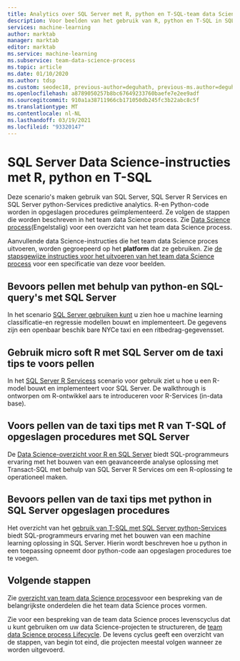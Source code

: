 ```yaml
---
title: Analytics over SQL Server met R, python en T-SQL-team data Science process
description: Voor beelden van het gebruik van R, python en T-SQL in SQL Server om predictive analytics uit te voeren.
services: machine-learning
author: marktab
manager: marktab
editor: marktab
ms.service: machine-learning
ms.subservice: team-data-science-process
ms.topic: article
ms.date: 01/10/2020
ms.author: tdsp
ms.custom: seodec18, previous-author=deguhath, previous-ms.author=deguhath
ms.openlocfilehash: a8789050257b8bc67649233760baefe7e2ee9adf
ms.sourcegitcommit: 910a1a38711966cb171050db245fc3b22abc8c5f
ms.translationtype: MT
ms.contentlocale: nl-NL
ms.lasthandoff: 03/19/2021
ms.locfileid: "93320147"
---
```

# <a name="sql-server-data-science-walkthroughs-using-r-python-and-t-sql"></a>SQL Server Data Science-instructies met R, python en T-SQL

Deze scenario's maken gebruik van SQL Server, SQL Server R Services en SQL Server python-Services predictive analytics. R-en Python-code worden in opgeslagen procedures geïmplementeerd. Ze volgen de stappen die worden beschreven in het team data Science process. Zie [Data Science process](overview.md)(Engelstalig) voor een overzicht van het team data Science process. 

Aanvullende data Science-instructies die het team data Science proces uitvoeren, worden gegroepeerd op het **platform** dat ze gebruiken. Zie [de stapsgewijze instructies voor het uitvoeren van het team data Science process](walkthroughs.md) voor een specificatie van deze voor beelden.


## <a name="predict-taxi-tips-using-python-and-sql-queries-with-sql-server"></a>Bevoors pellen met behulp van python-en SQL-query's met SQL Server 

In het scenario [SQL Server gebruiken kunt](sql-walkthrough.md) u zien hoe u machine learning classificatie-en regressie modellen bouwt en implementeert.  De gegevens zijn een openbaar beschik bare NYCe taxi en een ritbedrag-gegevensset.


## <a name="predict-taxi-tips-using-microsoft-r-with-sql-server"></a>Gebruik micro soft R met SQL Server om de taxi tips te voors pellen 

In het [SQL Server R Servicess](/sql/machine-learning/tutorials/walkthrough-data-science-end-to-end-walkthrough) scenario voor gebruik ziet u hoe u een R-model bouwt en implementeert voor SQL Server. De walkthrough is ontworpen om R-ontwikkel aars te introduceren voor R-Services (in-data base).


## <a name="predict-taxi-tips-using-r-from-t-sql-or-stored-procedures-with-sql-server"></a>Voors pellen van de taxi tips met R van T-SQL of opgeslagen procedures met SQL Server

De [Data Science-overzicht voor R en SQL Server](/sql/advanced-analytics/tutorials/walkthrough-data-science-end-to-end-walkthrough) biedt SQL-programmeurs ervaring met het bouwen van een geavanceerde analyse oplossing met Transact-SQL met behulp van SQL Server R Services om een R-oplossing te operationeel maken. 


## <a name="predict-taxi-tips-using-python-in-sql-server-stored-procedures"></a>Bevoors pellen van de taxi tips met python in SQL Server opgeslagen procedures

Het overzicht van het [gebruik van T-SQL met SQL Server python-Services](/sql/advanced-analytics/tutorials/sqldev-in-database-python-for-sql-developers) biedt SQL-programmeurs ervaring met het bouwen van een machine learning oplossing in SQL Server. Hierin wordt beschreven hoe u python in een toepassing opneemt door python-code aan opgeslagen procedures toe te voegen.


## <a name="next-steps"></a>Volgende stappen

Zie [overzicht van team data Science process](overview.md)voor een bespreking van de belangrijkste onderdelen die het team data Science proces vormen.

Zie voor een bespreking van de team data Science proces levenscyclus dat u kunt gebruiken om uw data Science-projecten te structureren, de [team data Science process Lifecycle](lifecycle.md). De levens cyclus geeft een overzicht van de stappen, van begin tot eind, die projecten meestal volgen wanneer ze worden uitgevoerd.